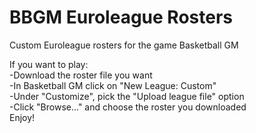 # BBGM Euroleague Rosters
Custom Euroleague rosters for the game Basketball GM

If you want to play:  
-Download the roster file you want  
-In Basketball GM click on "New League: Custom"  
-Under "Customize", pick the "Upload league file" option  
-Click "Browse..." and choose the roster you downloaded  
Enjoy!
